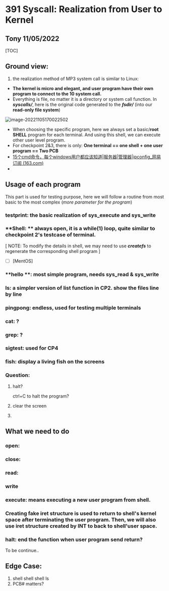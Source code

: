 # 391 Syscall: Realization from User to Kernel

## Tony 11/05/2022

[TOC]

## Ground view:

1. the realization method of MP3 system call is similar to Linux: 

- **The kernel is micro and elegant, and user program have their own program to connect to the 10 system call.**
- Everything is file, no matter it is a directory or system call function. In ***syscalls/***, here is the original code generated to the ***fsdir/*** (into our **read-only file system**)

![image-20221105170022502](C:\Users\everloom\AppData\Roaming\Typora\typora-user-images\image-20221105170022502.png)

- When choosing the specific program, here we always set a basic/**root** **SHELL** program for each terminal. And using this shell, we can execute other user level program.
- For checkpoint 2&3, there is only: **One terminal == one shell + one user program == Two PCB**
- [15个cmd命令，每个windows用户都应该知道|服务器|管理器|ipconfig_网易订阅 (163.com)](https://www.163.com/dy/article/HKMMQARI0553X5CR.html)
- 

## Usage of each program

This part is used for testing purpose, here we will follow a routine from most basic to the most complex (*more parameter for the program*)

### testprint: the basic realization of sys_execute and sys_write



### **Shell: ** always open, it is a while(1) loop, quite similar to checkpoint 2's testcase of terminal.

[ NOTE: To modify the details in shell, we may need to use ***createfs*** to regenerate the corresponding shell program ]

- [ ] [MentOS]

### **hello **:  most simple program, needs sys_read & sys_write

### **ls**: a simpler version of list function in CP2. show the files line by line

### pingpong: endless, used for testing multiple terminals

### cat: ?

### grep: ?

### sigtest: used for CP4

### fish: display a living fish on the screens



### Question: 

1. halt?

   ctrl+C to halt the program?

2. clear the screen

3. 

## What we need to do

### open: 

### close:

### read:

### write

### execute: means executing a new user program from shell. 

### Creating fake iret structure is used to return to shell's kernel space after terminating the user program. Then, we will also use iret structure created by INT to back to shell'user space.

### halt: end the function when user program send return?

To be continue..

## Edge Case:

1. shell shell shell ls
2. PCB# matters?

